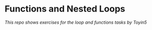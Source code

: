 # Functions and Nested Loops
*This repo shows exercises for the loop and functions tasks*
_by Toyin5_
